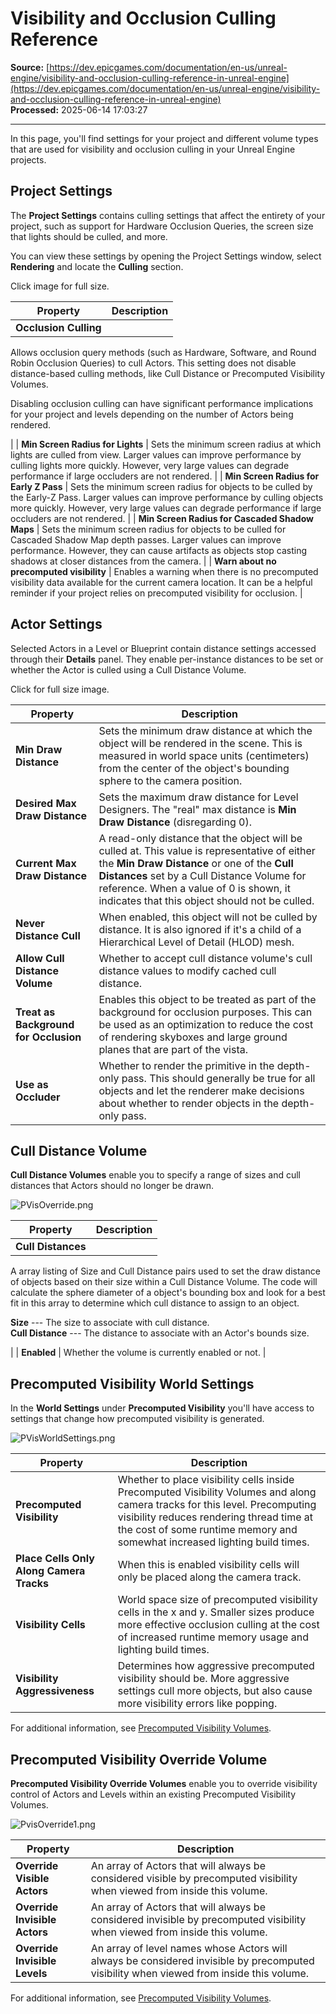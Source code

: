 # Visibility and Occlusion Culling Reference

**Source:** [https://dev.epicgames.com/documentation/en-us/unreal-engine/visibility-and-occlusion-culling-reference-in-unreal-engine](https://dev.epicgames.com/documentation/en-us/unreal-engine/visibility-and-occlusion-culling-reference-in-unreal-engine)  
**Processed:** 2025-06-14 17:03:27

---

In this page, you'll find settings for your project and different volume types that are used for visibility and occlusion culling in your Unreal Engine projects.

## Project Settings

The **Project Settings** contains culling settings that affect the entirety of your project, such as support for Hardware Occlusion Queries, the screen size that lights should be culled, and more.

You can view these settings by opening the Project Settings window, select **Rendering** and locate the **Culling** section.

Click image for full size.

| Property | Description |
| --- | --- |
| **Occlusion Culling** | 
Allows occlusion query methods (such as Hardware, Software, and Round Robin Occlusion Queries) to cull Actors. This setting does not disable distance-based culling methods, like Cull Distance or Precomputed Visibility Volumes.

Disabling occlusion culling can have significant performance implications for your project and levels depending on the number of Actors being rendered.



 |
| **Min Screen Radius for Lights** | Sets the minimum screen radius at which lights are culled from view. Larger values can improve performance by culling lights more quickly. However, very large values can degrade performance if large occluders are not rendered. |
| **Min Screen Radius for Early Z Pass** | Sets the minimum screen radius for objects to be culled by the Early-Z Pass. Larger values can improve performance by culling objects more quickly. However, very large values can degrade performance if large occluders are not rendered. |
| **Min Screen Radius for Cascaded Shadow Maps** | Sets the minimum screen radius for objects to be culled for Cascaded Shadow Map depth passes. Larger values can improve performance. However, they can cause artifacts as objects stop casting shadows at closer distances from the camera. |
| **Warn about no precomputed visibility** | Enables a warning when there is no precomputed visibility data available for the current camera location. It can be a helpful reminder if your project relies on precomputed visibility for occlusion. |

## Actor Settings

Selected Actors in a Level or Blueprint contain distance settings accessed through their **Details** panel. They enable per-instance distances to be set or whether the Actor is culled using a Cull Distance Volume.

Click for full size image.

| Property | Description |
| --- | --- |
| **Min Draw Distance** | Sets the minimum draw distance at which the object will be rendered in the scene. This is measured in world space units (centimeters) from the center of the object's bounding sphere to the camera position. |
| **Desired Max Draw Distance** | Sets the maximum draw distance for Level Designers. The "real" max distance is **Min Draw Distance** (disregarding 0). |
| **Current Max Draw Distance** | A read-only distance that the object will be culled at. This value is representative of either the **Min Draw Distance** or one of the **Cull Distances** set by a Cull Distance Volume for reference. When a value of 0 is shown, it indicates that this object should not be culled. |
| **Never Distance Cull** | When enabled, this object will not be culled by distance. It is also ignored if it's a child of a Hierarchical Level of Detail (HLOD) mesh. |
| **Allow Cull Distance Volume** | Whether to accept cull distance volume's cull distance values to modify cached cull distance. |
| **Treat as Background for Occlusion** | Enables this object to be treated as part of the background for occlusion purposes. This can be used as an optimization to reduce the cost of rendering skyboxes and large ground planes that are part of the vista. |
| **Use as Occluder** | Whether to render the primitive in the depth-only pass. This should generally be true for all objects and let the renderer make decisions about whether to render objects in the depth-only pass. |

## Cull Distance Volume

**Cull Distance Volumes** enable you to specify a range of sizes and cull distances that Actors should no longer be drawn.

![](https://d1iv7db44yhgxn.cloudfront.net/documentation/images/ad6baf7d-6912-4ef3-ba53-618aafe9758d/pvisoverride.png "PVisOverride.png")

| Property | Description |
| --- | --- |
| **Cull Distances** | 
A array listing of Size and Cull Distance pairs used to set the draw distance of objects based on their size within a Cull Distance Volume. The code will calculate the sphere diameter of a object's bounding box and look for a best fit in this array to determine which cull distance to assign to an object.

**Size** --- The size to associate with cull distance.  
**Cull Distance** --- The distance to associate with an Actor's bounds size.



 |
| **Enabled** | Whether the volume is currently enabled or not. |

## Precomputed Visibility World Settings

In the **World Settings** under **Precomputed Visibility** you'll have access to settings that change how precomputed visibility is generated.

![](https://d1iv7db44yhgxn.cloudfront.net/documentation/images/3d5280a9-425f-49b4-a1d3-572c87a4c071/pvisworldsettings.png "PVisWorldSettings.png")

| Property | Description |
| --- | --- |
| **Precomputed Visibility** | Whether to place visibility cells inside Precomputed Visibility Volumes and along camera tracks for this level. Precomputing visibility reduces rendering thread time at the cost of some runtime memory and somewhat increased lighting build times. |
| **Place Cells Only Along Camera Tracks** | When this is enabled visibility cells will only be placed along the camera track. |
| **Visibility Cells** | World space size of precomputed visibility cells in the x and y. Smaller sizes produce more effective occlusion culling at the cost of increased runtime memory usage and lighting build times. |
| **Visibility Aggressiveness** | Determines how aggressive precomputed visibility should be. More aggressive settings cull more objects, but also cause more visibility errors like popping. |

For additional information, see [Precomputed Visibility Volumes](/documentation/en-us/unreal-engine/precomputed-visibility-volumes-in-unreal-engine).

## Precomputed Visibility Override Volume

**Precomputed Visibility Override Volumes** enable you to override visibility control of Actors and Levels within an existing Precomputed Visibility Volumes.

![](https://d1iv7db44yhgxn.cloudfront.net/documentation/images/ecd05da3-116d-443b-9f7a-42662b61a799/pvisoverride1.png "PvisOverride1.png")

| Property | Description |
| --- | --- |
| **Override Visible Actors** | An array of Actors that will always be considered visible by precomputed visibility when viewed from inside this volume. |
| **Override Invisible Actors** | An array of Actors that will always be considered invisible by precomputed visibility when viewed from inside this volume. |
| **Override Invisible Levels** | An array of level names whose Actors will always be considered invisible by precomputed visibility when viewed from inside this volume. |

For additional information, see [Precomputed Visibility Volumes](/documentation/en-us/unreal-engine/precomputed-visibility-volumes-in-unreal-engine).